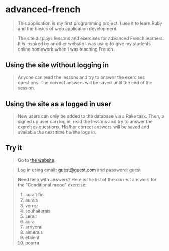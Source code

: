 advanced-french
===============

> This application is my first programming project. I use it to learn Ruby and the basics of web application development. 

> The site displays lessons and exercises for advanced French learners.
> It is inspired by another website I was using to give my students online homework when I was teaching French.

Using the site without logging in
---------------------------------

> Anyone can read the lessons and try to answer the exercises questions. The correct answers will be saved until the end of the session.

Using the site as a logged in user
----------------------------------

> New users can only be added to the database via a Rake task.
> Then, a signed up user can log in, read the lessons and try to answer the exercises questions. His/her correct answers will be saved and available the next time he/she logs in.

Try it
------

> Go to [the website](https://advanced-french.herokuapp.com/).

> Log in using email: guest@guest.com and password: guest

> Need help with answers? Here is the list of the correct answers for the "Conditional mood" exercise:
> 1. aurait fini
> 2. aurais
> 3. verrez
> 4. souhaiterais
> 5. serait
> 6. aurai
> 7. arriverai
> 8. aimerais
> 9. étaient
> 10. pourra